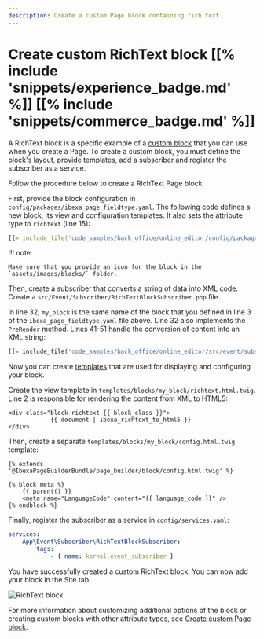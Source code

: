 ```yaml
---
description: Create a custom Page block containing rich text.
---
```


# Create custom RichText block [[% include 'snippets/experience_badge.md' %]] [[% include 'snippets/commerce_badge.md' %]]

A RichText block is a specific example of a [custom block](create_custom_page_block.md) that you can use when 
you create a Page. 
To create a custom block, you must define the block's layout, provide templates, add a subscriber 
and register the subscriber as a service.

Follow the procedure below to create a RichText Page block.

First, provide the block configuration in `config/packages/ibexa_page_fieldtype.yaml`. 
The following code defines a new block, its view and configuration 
templates.
It also sets the attribute type to `richtext` (line 15):

``` yaml hl_lines="3 15"
[[= include_file('code_samples/back_office/online_editor/config/packages/ibexa_page_fieldtype.yaml') =]]
```
!!! note

    Make sure that you provide an icon for the block in the `assets/images/blocks/` folder.

Then, create a subscriber that converts a string of data into XML code.
Create a `src/Event/Subscriber/RichTextBlockSubscriber.php` file.

In line 32, `my_block` is the same name of the block that you defined in line 3 
of the `ibexa_page_fieldtype.yaml` file above.
Line 32 also implements the `PreRender` method.
Lines 41-51 handle the conversion of content into an XML string:


``` php hl_lines="32 41 42 43 44 45 46 47 48 49 50 51"
[[= include_file('code_samples/back_office/online_editor/src/event/subscriber/RichTextBlockSubscriber.php') =]]
```

Now you can create [templates](templates.md) that are used 
for displaying and configuring your block.

Create the view template in `templates/blocks/my_block/richtext.html.twig`.
Line 2 is responsible for rendering the content from XML to HTML5:

``` html+twig hl_lines="2"
<div class="block-richtext {{ block_class }}">
            {{ document | ibexa_richtext_to_html5 }}
</div>
```

Then, create a separate `templates/blocks/my_block/config.html.twig` template:

``` html+twig
{% extends '@IbexaPageBuilderBundle/page_builder/block/config.html.twig' %}

{% block meta %}
    {{ parent() }}
    <meta name="LanguageCode" content="{{ language_code }}" />
{% endblock %}
```

Finally, register the subscriber as a service in `config/services.yaml`:

``` yaml
services:
    App\Event\Subscriber\RichTextBlockSubscriber:
        tags:
            - { name: kernel.event_subscriber }
```


You have successfully created a custom RichText block. 
You can now add your block in the Site tab.

![RichText block](extending_richtext_block.png)

For more information about customizing additional options of the block or creating 
custom blocks with other attribute types, see [Create custom Page block](create_custom_page_block.md).
